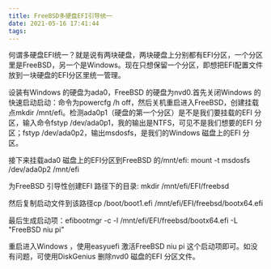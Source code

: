```yaml
---
title: FreeBSD多硬盘EFI引导统一
date: 2021-05-16 17:41:44
tags:
---
```


何谓多硬盘EFI统一？就是说有两块硬盘，两块硬盘上分别都有EFI分区，一个分区里是FreeBSD，另一个是Windows。现在只想保留一个分区，即想把EFI配置文件放到一块硬盘的EFI分区里统一管理。

设装有Windows 的硬盘为ada0，FreeBSD 的硬盘为nvd0.首先关闭Windows 的快速启动启动：命令为powercfg /h off，然后关机重启进入FreeBSD，创建挂载点mkdir /mnt/efi。检测ada0p1（硬盘的第一个分区）是不是我们要挂载的EFI 分区，输入命令fstyp /dev/ada0p1，我的输出是NTFS，可见不是我们想要的EFI 分区；fstyp /dev/ada0p2，输出msdosfs，是我们的Windows 磁盘上的EFI 分区。

接下来挂载ada0 磁盘上的EFI分区到FreeBSD 的/mnt/efi:  mount  -t  msdosfs  /dev/ada0p2   /mnt/efi

为FreeBSD 引导性创建EFI 路径下的目录: mkdir /mnt/efi/EFI/freebsd

然后复制启动文件到该路径cp /boot/boot1.efi  /mnt/efi/EFI/freebsd/bootx64.efi

最后生成启动项：efibootmgr -c  -l  /mnt/efi/EFI/freebsd/bootx64.efi  -L  "FreeBSD niu pi"

重启进入Windows ，使用easyuefi 激活FreeBSD niu pi 这个启动项即可。如没有问题，可使用DiskGenius 删除nvd0 磁盘的EFI 分区文件。
